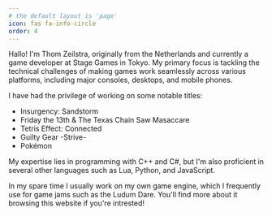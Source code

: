 ```yaml
---
# the default layout is 'page'
icon: fas fa-info-circle
order: 4
---
```


Hallo! I'm Thom Zeilstra, originally from the Netherlands and currently a game developer at Stage Games in Tokyo. My primary focus is tackling the technical challenges of making games work seamlessly across various platforms, including major consoles, desktops, and mobile phones.

I have had the privilege of working on some notable titles:
- Insurgency: Sandstorm
- Friday the 13th & The Texas Chain Saw Masaccare
- Tetris Effect: Connected
- Guilty Gear -Strive-
- Pokémon

My expertise lies in programming with C++ and C#, but I'm also proficient in several other languages such as Lua, Python, and JavaScript.

In my spare time I usually work on my own game engine, which I frequently use for game jams such as the Ludum Dare. You'll find more about it browsing this website if you're intrested!
